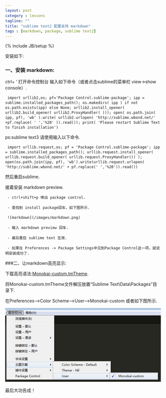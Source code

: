 ```yaml
---
layout: post
category : lessons
tagline: ""
title: "sublime text2 配置支持 markdown"
tags : [markdown, package, sublime text2]
---
```


{% include JB/setup %}

安装如下:

### 一、安装 markdown:

ctrl+ ‘ 打开命令控制台 输入如下命令（或者点击sublime的菜单栏 view->show console）.

     import urllib2,os; pf='Package Control.sublime-package'; ipp = sublime.installed_packages_path(); os.makedirs( ipp ) if not os.path.exists(ipp) else None; urllib2.install_opener( urllib2.build_opener( urllib2.ProxyHandler( ))); open( os.path.join( ipp, pf), 'wb' ).write( urllib2.urlopen( 'http://sublime.wbond.net/' +pf.replace( ' ','%20' )).read()); print( 'Please restart Sublime Text to finish installation')

ps:sublime text3 请使用输入以下命令.

     import urllib.request,os; pf = 'Package Control.sublime-package'; ipp = sublime.installed_packages_path(); urllib.request.install_opener( urllib.request.build_opener( urllib.request.ProxyHandler()) ); open(os.path.join(ipp, pf), 'wb').write(urllib.request.urlopen( 'http://sublime.wbond.net/' + pf.replace(' ','%20')).read())

<!--more-->

然后重启sublime.

接着安装 markdown preview.
     
     - ctrl+shift+p 唤出 package control.

     - 查找到 install package回车，如下图所示.

     ![markdown](/images/markdown.png)

     - 输入 markdown preview 回车.

     - 最后重启 sublime text 生效.

     - 如果在 Preferences -> Package Settings中见到Package Control这一项，就说明安装成功了.

###二、让markdown高亮显示:


下载高亮语法:[Monokai-custom.tmTheme](https://github.com/Bubblings/tools/blob/master/Monokai-custom.tmTheme "Monokai-custom.tmTheme").

将Monokai-custom.tmTheme文件解压放置“Sublime Text\Data\Packages”目录下.

在Preferences–>Color Scheme–>User–>Monokai-custom 或者如下图所示.

![markdown](/images/markdown_2.jpg)

最后大功告成！






